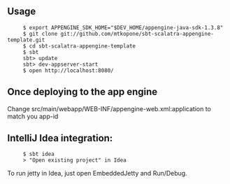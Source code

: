 ## Usage

         $ export APPENGINE_SDK_HOME="$DEV_HOME/appengine-java-sdk-1.3.8"
         $ git clone git://github.com/mtkopone/sbt-scalatra-appengine-template.git
         $ cd sbt-scalatra-appengine-template
         $ sbt
         sbt> update
         sbt> dev-appserver-start
         $ open http://localhost:8080/

## Once deploying to the app engine

Change src/main/webapp/WEB-INF/appengine-web.xml:application to match you app-id

         
## IntelliJ Idea integration:

         $ sbt idea
         > "Open existing project" in Idea
         
To run jetty in Idea, just open EmbeddedJetty and Run/Debug.
